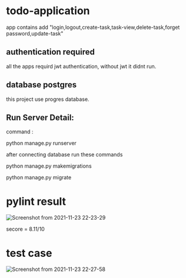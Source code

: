# todo-application 
app contains add "login,logout,create-task,task-view,delete-task,forget password,update-task"
##  authentication required 

all the apps  requird jwt authentication, without jwt it didnt run.
##  database postgres
 this project use progres database.
 ## Run Server Detail:
 
 command :
 
 python manage.py runserver 
 
 after connecting database run these commands
 
 python manage.py makemigrations 
 
 python manage.py migrate
  
 # pylint result
  
![Screenshot from 2021-11-23 22-23-29](https://user-images.githubusercontent.com/91675206/143073922-0e0abfbe-3c57-4722-8e7e-17ec7a1d9b8a.png)

secore = 8.11/10


# test case

![Screenshot from 2021-11-23 22-27-58](https://user-images.githubusercontent.com/91675206/143074477-a343397d-ebfe-4312-9c64-0f716bde915c.png)
